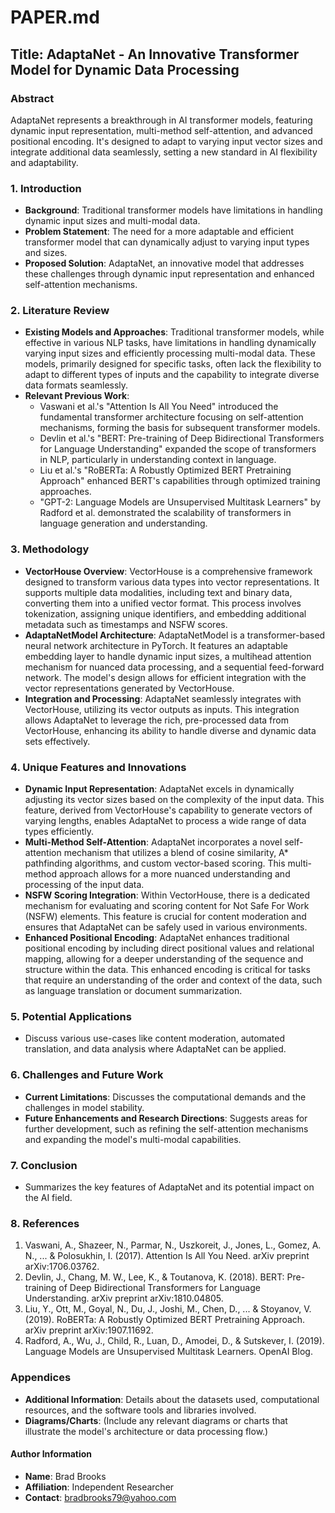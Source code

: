 # PAPER.md

## Title: AdaptaNet - An Innovative Transformer Model for Dynamic Data Processing

### Abstract
AdaptaNet represents a breakthrough in AI transformer models, featuring dynamic input representation, multi-method self-attention, and advanced positional encoding. It's designed to adapt to varying input vector sizes and integrate additional data seamlessly, setting a new standard in AI flexibility and adaptability.

### 1. Introduction
- **Background**: Traditional transformer models have limitations in handling dynamic input sizes and multi-modal data.
- **Problem Statement**: The need for a more adaptable and efficient transformer model that can dynamically adjust to varying input types and sizes.
- **Proposed Solution**: AdaptaNet, an innovative model that addresses these challenges through dynamic input representation and enhanced self-attention mechanisms.

### 2. Literature Review
- **Existing Models and Approaches**: Traditional transformer models, while effective in various NLP tasks, have limitations in handling dynamically varying input sizes and efficiently processing multi-modal data. These models, primarily designed for specific tasks, often lack the flexibility to adapt to different types of inputs and the capability to integrate diverse data formats seamlessly.
- **Relevant Previous Work**: 
    - Vaswani et al.'s "Attention Is All You Need" introduced the fundamental transformer architecture focusing on self-attention mechanisms, forming the basis for subsequent transformer models.
    - Devlin et al.'s "BERT: Pre-training of Deep Bidirectional Transformers for Language Understanding" expanded the scope of transformers in NLP, particularly in understanding context in language.
    - Liu et al.'s "RoBERTa: A Robustly Optimized BERT Pretraining Approach" enhanced BERT's capabilities through optimized training approaches.
    - "GPT-2: Language Models are Unsupervised Multitask Learners" by Radford et al. demonstrated the scalability of transformers in language generation and understanding.

### 3. Methodology
- **VectorHouse Overview**: VectorHouse is a comprehensive framework designed to transform various data types into vector representations. It supports multiple data modalities, including text and binary data, converting them into a unified vector format. This process involves tokenization, assigning unique identifiers, and embedding additional metadata such as timestamps and NSFW scores.
- **AdaptaNetModel Architecture**: AdaptaNetModel is a transformer-based neural network architecture in PyTorch. It features an adaptable embedding layer to handle dynamic input sizes, a multihead attention mechanism for nuanced data processing, and a sequential feed-forward network. The model's design allows for efficient integration with the vector representations generated by VectorHouse.
- **Integration and Processing**: AdaptaNet seamlessly integrates with VectorHouse, utilizing its vector outputs as inputs. This integration allows AdaptaNet to leverage the rich, pre-processed data from VectorHouse, enhancing its ability to handle diverse and dynamic data sets effectively.

### 4. Unique Features and Innovations
- **Dynamic Input Representation**: AdaptaNet excels in dynamically adjusting its vector sizes based on the complexity of the input data. This feature, derived from VectorHouse's capability to generate vectors of varying lengths, enables AdaptaNet to process a wide range of data types efficiently.
- **Multi-Method Self-Attention**: AdaptaNet incorporates a novel self-attention mechanism that utilizes a blend of cosine similarity, A* pathfinding algorithms, and custom vector-based scoring. This multi-method approach allows for a more nuanced understanding and processing of the input data.
- **NSFW Scoring Integration**: Within VectorHouse, there is a dedicated mechanism for evaluating and scoring content for Not Safe For Work (NSFW) elements. This feature is crucial for content moderation and ensures that AdaptaNet can be safely used in various environments.
- **Enhanced Positional Encoding**: AdaptaNet enhances traditional positional encoding by including direct positional values and relational mapping, allowing for a deeper understanding of the sequence and structure within the data. This enhanced encoding is critical for tasks that require an understanding of the order and context of the data, such as language translation or document summarization.

### 5. Potential Applications
- Discuss various use-cases like content moderation, automated translation, and data analysis where AdaptaNet can be applied.

### 6. Challenges and Future Work
- **Current Limitations**: Discusses the computational demands and the challenges in model stability.
- **Future Enhancements and Research Directions**: Suggests areas for further development, such as refining the self-attention mechanisms and expanding the model's multi-modal capabilities.

### 7. Conclusion
- Summarizes the key features of AdaptaNet and its potential impact on the AI field.

### 8. References
1. Vaswani, A., Shazeer, N., Parmar, N., Uszkoreit, J., Jones, L., Gomez, A. N., ... & Polosukhin, I. (2017). Attention Is All You Need. arXiv preprint arXiv:1706.03762.
2. Devlin, J., Chang, M. W., Lee, K., & Toutanova, K. (2018). BERT: Pre-training of Deep Bidirectional Transformers for Language Understanding. arXiv preprint arXiv:1810.04805.
3. Liu, Y., Ott, M., Goyal, N., Du, J., Joshi, M., Chen, D., ... & Stoyanov, V. (2019). RoBERTa: A Robustly Optimized BERT Pretraining Approach. arXiv preprint arXiv:1907.11692.
4. Radford, A., Wu, J., Child, R., Luan, D., Amodei, D., & Sutskever, I. (2019). Language Models are Unsupervised Multitask Learners. OpenAI Blog.

### Appendices
- **Additional Information**: Details about the datasets used, computational resources, and the software tools and libraries involved.
- **Diagrams/Charts**: (Include any relevant diagrams or charts that illustrate the model's architecture or data processing flow.)

#### Author Information
- **Name**: Brad Brooks
- **Affiliation**: Independent Researcher
- **Contact**: bradbrooks79@yahoo.com
